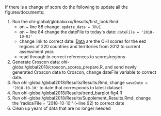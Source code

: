 If there is a change of score do the following to update all the figures/documents:

1. Run the ohi-global/globalxxxx/Results/first_look.Rmd
   - on ~ line 88 change: `update_data = TRUE`
   - on ~ line 84 change the dateFile to today's date: `dateFile = '2018-10-03'`
   - change link to correct date: [Data](https://raw.githubusercontent.com/OHI-Science/ohi-global/draft/global2018/OHI_final_formatted_scores_2018-10-03.csv) are the OHI scores for the eez regions of 220 countries and territories from 2012 to current assessment year.
   - read through to correct references to scores/regions
2. Generate Croscon data: ohi-global/global2018/croscon_scores_prepare.R, and send newly generated Croscon data to Croscon, change dateFile variable to correct date.
3. Run ohi-global/global2018/Results/Results.Rmd, change `saveDate = '2018-10-10'` to date that corresponds to latest dataset
4. Run ohi-global/global2018/Results/trend_barplot fig4.R
5. Run ohi-global/global2018/Results/Supplement_Results.Rmd, change the 'radicalFile = '2018-10-10'' (~line 92) to correct date 
6. Clean up years of data that are no longer needed